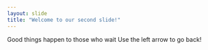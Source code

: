 ```yaml
---
layout: slide
title: "Welcome to our second slide!"
---
```

Good things happen to those who wait
Use the left arrow to go back!
